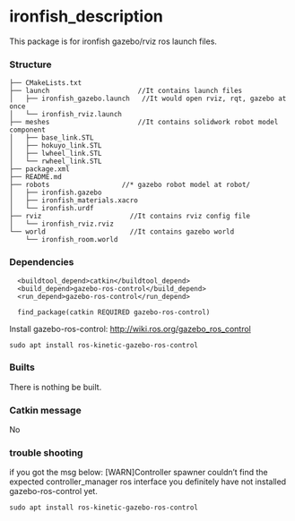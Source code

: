 # ironfish_description
This package is for ironfish gazebo/rviz ros launch files.

### Structure
```
├── CMakeLists.txt
├── launch                      //It contains launch files
│   ├── ironfish_gazebo.launch   //It would open rviz, rqt, gazebo at once
│   └── ironfish_rviz.launch
├── meshes                      //It contains solidwork robot model component
│   ├── base_link.STL
│   ├── hokuyo_link.STL
│   ├── lwheel_link.STL
│   └── rwheel_link.STL
├── package.xml
├── README.md
├── robots                  //* gazebo robot model at robot/
│   ├── ironfish.gazebo
│   ├── ironfish_materials.xacro
│   └── ironfish.urdf
├── rviz                      //It contains rviz config file
│   └── ironfish_rviz.rviz
└── world                     //It contains gazebo world
    └── ironfish_room.world
```

### Dependencies
```
  <buildtool_depend>catkin</buildtool_depend>
  <build_depend>gazebo-ros-control</build_depend>
  <run_depend>gazebo-ros-control</run_depend>
```
```
  find_package(catkin REQUIRED gazebo-ros-control)
```
Install gazebo-ros-control:
http://wiki.ros.org/gazebo_ros_control
```
sudo apt install ros-kinetic-gazebo-ros-control
```

### Builts
There is nothing be built.

### Catkin message
No

### trouble shooting
if you got the msg below:
[WARN]Controller spawner couldn’t find the expected controller_manager ros interface
you definitely have not installed gazebo-ros-control yet.
```
sudo apt install ros-kinetic-gazebo-ros-control
```
